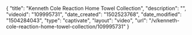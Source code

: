 {
    "title": "Kenneth Cole Reaction Home Towel Collection",
    "description": "",
    "videoid": "109995731",
    "date_created": "1502523768",
    "date_modified": "1504284043",
    "type": "captivate",
    "layout": "video",
    "url": "\/v\/kenneth-cole-reaction-home-towel-collection\/109995731"
}